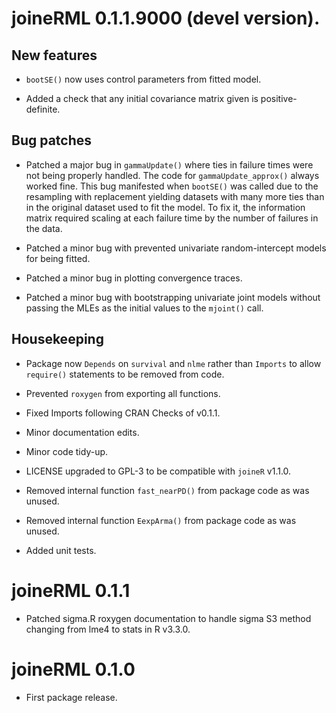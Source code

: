 # joineRML 0.1.1.9000 (devel version).

## New features

* `bootSE()` now uses control parameters from fitted model.

* Added a check that any initial covariance matrix given is positive-definite.

## Bug patches

* Patched a major bug in `gammaUpdate()` where ties in failure times were not being properly handled. The code for `gammaUpdate_approx()` always worked fine. This bug manifested when `bootSE()` was called due to the resampling with replacement yielding datasets with many more ties than in the original dataset used to fit the model. To fix it, the information matrix required scaling at each failure time by the number of failures in the data.

* Patched a minor bug with prevented univariate random-intercept models for being fitted.

* Patched a minor bug in plotting convergence traces.

* Patched a minor bug with bootstrapping univariate joint models without passing the MLEs as the initial values to the `mjoint()` call.

## Housekeeping

* Package now `Depends` on `survival` and `nlme` rather than `Imports` to allow `require()` statements to be removed from code.

* Prevented `roxygen` from exporting all functions. 

* Fixed Imports following CRAN Checks of v0.1.1.

* Minor documentation edits.

* Minor code tidy-up.

* LICENSE upgraded to GPL-3 to be compatible with `joineR` v1.1.0.

* Removed internal function `fast_nearPD()` from package code as was unused.

* Removed internal function `EexpArma()` from package code as was unused.

* Added unit tests.

# joineRML 0.1.1

* Patched sigma.R roxygen documentation to handle sigma S3 method changing from lme4 to stats in R v3.3.0.

# joineRML 0.1.0

* First package release.



